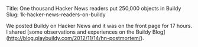 Title: One thousand Hacker News readers put 250,000 objects in Buildy
Slug: 1k-hacker-news-readers-on-buildy

We posted Buildy on Hacker News and it was on the front page for 17 hours. I
shared [some observations and experiences on the Buildy Blog]
(http://blog.playbuildy.com/2012/11/14/hn-postmortem/).
